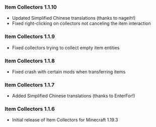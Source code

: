 ### Item Collectors 1.1.10
- Updated Simplified Chinese translations (thanks to nageih!)
- Fixed right-clicking on collectors not canceling the item interaction

### Item Collectors 1.1.9
- Fixed collectors trying to collect empty item entities

### Item Collectors 1.1.8
- Fixed crash with certain mods when transferring items

### Item Collectors 1.1.7
- Added Simplified Chinese translations (thanks to EnterFor!)

### Item Collectors 1.1.6
- Initial release of Item Collectors for Minecraft 1.19.3
